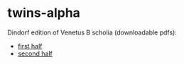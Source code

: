 # twins-alpha

Dindorf edition of Venetus B scholia (downloadable pdfs):


-  [first half](http://www.homermultitext.org/pd-pdfs/Dindorfius1878.pdf)
-  [second half](http://www.homermultitext.org/pd-pdfs/Dindorfius1877.pdf)
